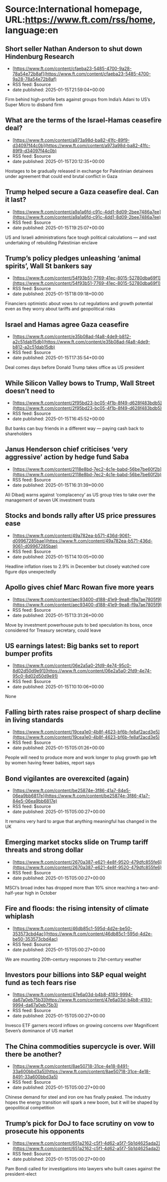 # Source:International homepage, URL:https://www.ft.com/rss/home, language:en

## Short seller Nathan Anderson to shut down Hindenburg Research
 - [https://www.ft.com/content/cfaeba23-5485-4700-9a28-78a54e72b8af](https://www.ft.com/content/cfaeba23-5485-4700-9a28-78a54e72b8af)
 - RSS feed: $source
 - date published: 2025-01-15T21:59:04+00:00

Firm behind high-profile bets against groups from India’s Adani to US’s Super Micro to disband firm

## What are the terms of the Israel-Hamas ceasefire deal?
 - [https://www.ft.com/content/a973a98d-ba82-41fc-89f9-d34097f44c0b](https://www.ft.com/content/a973a98d-ba82-41fc-89f9-d34097f44c0b)
 - RSS feed: $source
 - date published: 2025-01-15T20:12:35+00:00

Hostages to be gradually released in exchange for Palestinian detainees under agreement that could end brutal conflict in Gaza

## Trump helped secure a Gaza ceasefire deal. Can it last?
 - [https://www.ft.com/content/a9a1a6fd-c91c-4dd1-8d09-2bee7486a7ee](https://www.ft.com/content/a9a1a6fd-c91c-4dd1-8d09-2bee7486a7ee)
 - RSS feed: $source
 - date published: 2025-01-15T19:25:07+00:00

US and Israeli administrations face tough political calculations — and vast undertaking of rebuilding Palestinian enclave

## Trump’s policy pledges unleashing ‘animal spirits’, Wall St bankers say
 - [https://www.ft.com/content/54f93b51-7769-41ec-8015-52780dba69f1](https://www.ft.com/content/54f93b51-7769-41ec-8015-52780dba69f1)
 - RSS feed: $source
 - date published: 2025-01-15T18:09:18+00:00

Financiers optimistic about vows to cut regulations and growth potential even as they worry about tariffs and geopolitical risks

## Israel and Hamas agree Gaza ceasefire
 - [https://www.ft.com/content/e35b08ad-f4a8-4de9-b812-a2c51dab15db](https://www.ft.com/content/e35b08ad-f4a8-4de9-b812-a2c51dab15db)
 - RSS feed: $source
 - date published: 2025-01-15T17:35:54+00:00

Deal comes days before Donald Trump takes office as US president

## While Silicon Valley bows to Trump, Wall Street doesn’t need to
 - [https://www.ft.com/content/2f95bd23-bc05-4f1b-8f49-d628f483bdb5](https://www.ft.com/content/2f95bd23-bc05-4f1b-8f49-d628f483bdb5)
 - RSS feed: $source
 - date published: 2025-01-15T16:45:52+00:00

But banks can buy friends in a different way — paying cash back to shareholders

## Janus Henderson chief criticises ‘very aggressive’ action by hedge fund Saba
 - [https://www.ft.com/content/2118e8bd-7ec2-4c1e-babd-56be7be60f2b](https://www.ft.com/content/2118e8bd-7ec2-4c1e-babd-56be7be60f2b)
 - RSS feed: $source
 - date published: 2025-01-15T16:31:39+00:00

Ali Dibadj warns against ‘complacency’ as US group tries to take over the management of seven UK investment trusts

## Stocks and bonds rally after US price pressures ease
 - [https://www.ft.com/content/49a782ea-b571-436d-9061-d09967285bae](https://www.ft.com/content/49a782ea-b571-436d-9061-d09967285bae)
 - RSS feed: $source
 - date published: 2025-01-15T14:10:05+00:00

Headline inflation rises to 2.9% in December but closely watched core figure dips unexpectedly

## Apollo gives chief Marc Rowan five more years
 - [https://www.ft.com/content/aec93400-d188-41e9-9ea8-f9a7ae7805f9](https://www.ft.com/content/aec93400-d188-41e9-9ea8-f9a7ae7805f9)
 - RSS feed: $source
 - date published: 2025-01-15T13:31:26+00:00

Move by investment powerhouse puts to bed speculation its boss, once considered for Treasury secretary, could leave

## US earnings latest: Big banks set to report bumper profits
 - [https://www.ft.com/content/06e2a5a0-2fd9-4e74-95c0-8d02d50d9e91](https://www.ft.com/content/06e2a5a0-2fd9-4e74-95c0-8d02d50d9e91)
 - RSS feed: $source
 - date published: 2025-01-15T10:10:06+00:00

None

## Falling birth rates raise prospect of sharp decline in living standards
 - [https://www.ft.com/content/19cea1e0-4b8f-4623-bf6b-fe8af2acd3e5](https://www.ft.com/content/19cea1e0-4b8f-4623-bf6b-fe8af2acd3e5)
 - RSS feed: $source
 - date published: 2025-01-15T05:01:26+00:00

People will need to produce more and work longer to plug growth gap left by women having fewer babies, report says

## Bond vigilantes are overexcited (again)
 - [https://www.ft.com/content/be25874e-3f86-41a7-84e5-06ea9bb6817e](https://www.ft.com/content/be25874e-3f86-41a7-84e5-06ea9bb6817e)
 - RSS feed: $source
 - date published: 2025-01-15T05:00:27+00:00

It remains very hard to argue that anything meaningful has changed in the UK

## Emerging market stocks slide on Trump tariff threats and strong dollar
 - [https://www.ft.com/content/2670a387-e621-4e8f-9520-479dfc855fe6](https://www.ft.com/content/2670a387-e621-4e8f-9520-479dfc855fe6)
 - RSS feed: $source
 - date published: 2025-01-15T05:00:27+00:00

MSCI’s broad index has dropped more than 10% since reaching a two-and-half-year high in October

## Fire and floods: the rising intensity of climate whiplash
 - [https://www.ft.com/content/46db85c1-595d-4d2e-be50-353573cbd4ac](https://www.ft.com/content/46db85c1-595d-4d2e-be50-353573cbd4ac)
 - RSS feed: $source
 - date published: 2025-01-15T05:00:27+00:00

We are mounting 20th-century responses to 21st-century weather

## Investors pour billions into S&P equal weight fund as tech fears rise
 - [https://www.ft.com/content/47e6a03d-b4b8-4193-9994-da67a0eb75b3](https://www.ft.com/content/47e6a03d-b4b8-4193-9994-da67a0eb75b3)
 - RSS feed: $source
 - date published: 2025-01-15T05:00:27+00:00

Invesco ETF garners record inflows on growing concerns over Magnificent Seven’s dominance of US market

## The China commodities supercycle is over. Will there be another?
 - [https://www.ft.com/content/8ae50718-31ce-4e18-8491-33a600bbd3a5](https://www.ft.com/content/8ae50718-31ce-4e18-8491-33a600bbd3a5)
 - RSS feed: $source
 - date published: 2025-01-15T05:00:27+00:00

Chinese demand for steel and iron ore has finally peaked. The industry hopes the energy transition will spark a new boom, but it will be shaped by geopolitical competition

## Trump’s pick for DoJ to face scrutiny on vow to prosecute his opponents
 - [https://www.ft.com/content/651a2162-c5f1-4d62-a5f7-5b1d4625ada2](https://www.ft.com/content/651a2162-c5f1-4d62-a5f7-5b1d4625ada2)
 - RSS feed: $source
 - date published: 2025-01-15T05:00:27+00:00

Pam Bondi called for investigations into lawyers who built cases against the president-elect


